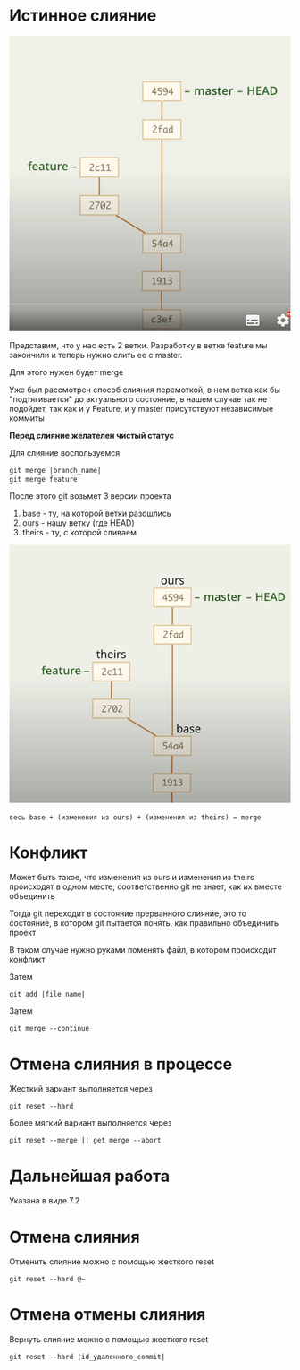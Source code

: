 # Истинное слияние

![](../../images/27.png)

Представим, что у нас есть 2 ветки. Разработку в ветке feature мы закончили и теперь нужно слить ее с master.

Для этого нужен будет merge

Уже был рассмотрен способ слияния перемоткой, в нем ветка как бы "подтягивается" до актуального состояние, в нашем случае так не подойдет, так как и у Feature, и у master присутствуют независимые коммиты

__Перед слияние желателен чистый статус__

Для слияние воспользуемся

    git merge |branch_name|
    git merge feature

После этого git возьмет 3 версии проекта

1. base - ту, на которой ветки разошлись
2. ours - нашу ветку (где HEAD)
2. theirs - ту, с которой сливаем

![](../../images/28.png)

    весь base + (изменения из ours) + (изменения из theirs) = merge

# Конфликт

Может быть такое, что изменения из ours и изменения из theirs происходят в одном месте, соответственно git не знает, как их вместе объединить

Тогда git переходит в состояние прерванного слияние, это то состояние, в котором git пытается понять, как правильно объединить проект

В таком случае нужно руками поменять файл, в котором происходит конфликт 

Затем

    git add |file_name|

Затем

    git merge --continue

# Отмена слияния в процессе

Жесткий вариант выполняется через

    git reset --hard

Более мягкий вариант выполняется через

    git reset --merge || get merge --abort

# Дальнейшая работа

Указана в виде 7.2

# Отмена слияния

Отменить слияние можно с помощью жесткого reset

    git reset --hard @~

# Отмена отмены слияния

Вернуть слияние можно с помощью жесткого reset

    git reset --hard |id_удаленного_commit|